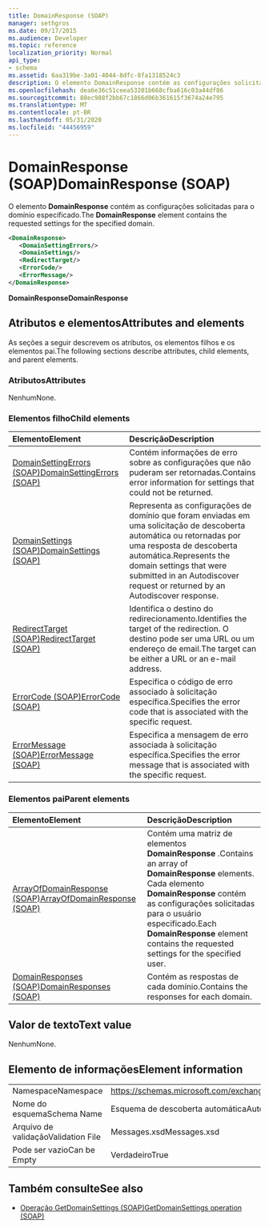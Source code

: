 ```yaml
---
title: DomainResponse (SOAP)
manager: sethgros
ms.date: 09/17/2015
ms.audience: Developer
ms.topic: reference
localization_priority: Normal
api_type:
- schema
ms.assetid: 6aa319be-3a01-4044-8dfc-8fa1318524c3
description: O elemento DomainResponse contém as configurações solicitadas para o domínio especificado.
ms.openlocfilehash: dea6e36c51ceea53201b668cfba616c03a44df86
ms.sourcegitcommit: 88ec988f2bb67c1866d06b361615f3674a24e795
ms.translationtype: MT
ms.contentlocale: pt-BR
ms.lasthandoff: 05/31/2020
ms.locfileid: "44456959"
---
```

# <a name="domainresponse-soap"></a><span data-ttu-id="9bbe5-103">DomainResponse (SOAP)</span><span class="sxs-lookup"><span data-stu-id="9bbe5-103">DomainResponse (SOAP)</span></span>

<span data-ttu-id="9bbe5-104">O elemento **DomainResponse** contém as configurações solicitadas para o domínio especificado.</span><span class="sxs-lookup"><span data-stu-id="9bbe5-104">The **DomainResponse** element contains the requested settings for the specified domain.</span></span> 
  
```XML
<DomainResponse>
   <DomainSettingErrors/>
   <DomainSettings/>
   <RedirectTarget/>
   <ErrorCode/>
   <ErrorMessage/>
</DomainResponse>
```

 <span data-ttu-id="9bbe5-105">**DomainResponse**</span><span class="sxs-lookup"><span data-stu-id="9bbe5-105">**DomainResponse**</span></span>
## <a name="attributes-and-elements"></a><span data-ttu-id="9bbe5-106">Atributos e elementos</span><span class="sxs-lookup"><span data-stu-id="9bbe5-106">Attributes and elements</span></span>

<span data-ttu-id="9bbe5-107">As seções a seguir descrevem os atributos, os elementos filhos e os elementos pai.</span><span class="sxs-lookup"><span data-stu-id="9bbe5-107">The following sections describe attributes, child elements, and parent elements.</span></span>
  
### <a name="attributes"></a><span data-ttu-id="9bbe5-108">Atributos</span><span class="sxs-lookup"><span data-stu-id="9bbe5-108">Attributes</span></span>

<span data-ttu-id="9bbe5-109">Nenhum</span><span class="sxs-lookup"><span data-stu-id="9bbe5-109">None.</span></span>
  
### <a name="child-elements"></a><span data-ttu-id="9bbe5-110">Elementos filho</span><span class="sxs-lookup"><span data-stu-id="9bbe5-110">Child elements</span></span>

|<span data-ttu-id="9bbe5-111">**Elemento**</span><span class="sxs-lookup"><span data-stu-id="9bbe5-111">**Element**</span></span>|<span data-ttu-id="9bbe5-112">**Descrição**</span><span class="sxs-lookup"><span data-stu-id="9bbe5-112">**Description**</span></span>|
|:-----|:-----|
|[<span data-ttu-id="9bbe5-113">DomainSettingErrors (SOAP)</span><span class="sxs-lookup"><span data-stu-id="9bbe5-113">DomainSettingErrors (SOAP)</span></span>](domainsettingerrors-soap.md) <br/> |<span data-ttu-id="9bbe5-114">Contém informações de erro sobre as configurações que não puderam ser retornadas.</span><span class="sxs-lookup"><span data-stu-id="9bbe5-114">Contains error information for settings that could not be returned.</span></span>  <br/> |
|[<span data-ttu-id="9bbe5-115">DomainSettings (SOAP)</span><span class="sxs-lookup"><span data-stu-id="9bbe5-115">DomainSettings (SOAP)</span></span>](domainsettings-soap.md) <br/> |<span data-ttu-id="9bbe5-116">Representa as configurações de domínio que foram enviadas em uma solicitação de descoberta automática ou retornadas por uma resposta de descoberta automática.</span><span class="sxs-lookup"><span data-stu-id="9bbe5-116">Represents the domain settings that were submitted in an Autodiscover request or returned by an Autodiscover response.</span></span>  <br/> |
|[<span data-ttu-id="9bbe5-117">RedirectTarget (SOAP)</span><span class="sxs-lookup"><span data-stu-id="9bbe5-117">RedirectTarget (SOAP)</span></span>](redirecttarget-soap.md) <br/> |<span data-ttu-id="9bbe5-118">Identifica o destino do redirecionamento.</span><span class="sxs-lookup"><span data-stu-id="9bbe5-118">Identifies the target of the redirection.</span></span> <span data-ttu-id="9bbe5-119">O destino pode ser uma URL ou um endereço de email.</span><span class="sxs-lookup"><span data-stu-id="9bbe5-119">The target can be either a URL or an e-mail address.</span></span>  <br/> |
|[<span data-ttu-id="9bbe5-120">ErrorCode (SOAP)</span><span class="sxs-lookup"><span data-stu-id="9bbe5-120">ErrorCode (SOAP)</span></span>](errorcode-soap.md) <br/> |<span data-ttu-id="9bbe5-121">Especifica o código de erro associado à solicitação específica.</span><span class="sxs-lookup"><span data-stu-id="9bbe5-121">Specifies the error code that is associated with the specific request.</span></span>  <br/> |
|[<span data-ttu-id="9bbe5-122">ErrorMessage (SOAP)</span><span class="sxs-lookup"><span data-stu-id="9bbe5-122">ErrorMessage (SOAP)</span></span>](errormessage-soap.md) <br/> |<span data-ttu-id="9bbe5-123">Especifica a mensagem de erro associada à solicitação específica.</span><span class="sxs-lookup"><span data-stu-id="9bbe5-123">Specifies the error message that is associated with the specific request.</span></span>  <br/> |
   
### <a name="parent-elements"></a><span data-ttu-id="9bbe5-124">Elementos pai</span><span class="sxs-lookup"><span data-stu-id="9bbe5-124">Parent elements</span></span>

|<span data-ttu-id="9bbe5-125">**Elemento**</span><span class="sxs-lookup"><span data-stu-id="9bbe5-125">**Element**</span></span>|<span data-ttu-id="9bbe5-126">**Descrição**</span><span class="sxs-lookup"><span data-stu-id="9bbe5-126">**Description**</span></span>|
|:-----|:-----|
|[<span data-ttu-id="9bbe5-127">ArrayOfDomainResponse (SOAP)</span><span class="sxs-lookup"><span data-stu-id="9bbe5-127">ArrayOfDomainResponse (SOAP)</span></span>](arrayofdomainresponse-soap.md) <br/> |<span data-ttu-id="9bbe5-128">Contém uma matriz de elementos **DomainResponse** .</span><span class="sxs-lookup"><span data-stu-id="9bbe5-128">Contains an array of **DomainResponse** elements.</span></span> <span data-ttu-id="9bbe5-129">Cada elemento **DomainResponse** contém as configurações solicitadas para o usuário especificado.</span><span class="sxs-lookup"><span data-stu-id="9bbe5-129">Each **DomainResponse** element contains the requested settings for the specified user.</span></span>  <br/> |
|[<span data-ttu-id="9bbe5-130">DomainResponses (SOAP)</span><span class="sxs-lookup"><span data-stu-id="9bbe5-130">DomainResponses (SOAP)</span></span>](domainresponses-soap.md) <br/> |<span data-ttu-id="9bbe5-131">Contém as respostas de cada domínio.</span><span class="sxs-lookup"><span data-stu-id="9bbe5-131">Contains the responses for each domain.</span></span>  <br/> |
   
## <a name="text-value"></a><span data-ttu-id="9bbe5-132">Valor de texto</span><span class="sxs-lookup"><span data-stu-id="9bbe5-132">Text value</span></span>

<span data-ttu-id="9bbe5-133">Nenhum</span><span class="sxs-lookup"><span data-stu-id="9bbe5-133">None.</span></span>
  
## <a name="element-information"></a><span data-ttu-id="9bbe5-134">Elemento de informações</span><span class="sxs-lookup"><span data-stu-id="9bbe5-134">Element information</span></span>

|||
|:-----|:-----|
|<span data-ttu-id="9bbe5-135">Namespace</span><span class="sxs-lookup"><span data-stu-id="9bbe5-135">Namespace</span></span>  <br/> |https://schemas.microsoft.com/exchange/2010/Autodiscover  <br/> |
|<span data-ttu-id="9bbe5-136">Nome do esquema</span><span class="sxs-lookup"><span data-stu-id="9bbe5-136">Schema Name</span></span>  <br/> |<span data-ttu-id="9bbe5-137">Esquema de descoberta automática</span><span class="sxs-lookup"><span data-stu-id="9bbe5-137">Autodiscover schema</span></span>  <br/> |
|<span data-ttu-id="9bbe5-138">Arquivo de validação</span><span class="sxs-lookup"><span data-stu-id="9bbe5-138">Validation File</span></span>  <br/> |<span data-ttu-id="9bbe5-139">Messages.xsd</span><span class="sxs-lookup"><span data-stu-id="9bbe5-139">Messages.xsd</span></span>  <br/> |
|<span data-ttu-id="9bbe5-140">Pode ser vazio</span><span class="sxs-lookup"><span data-stu-id="9bbe5-140">Can be Empty</span></span>  <br/> |<span data-ttu-id="9bbe5-141">Verdadeiro</span><span class="sxs-lookup"><span data-stu-id="9bbe5-141">True</span></span>  <br/> |
   
## <a name="see-also"></a><span data-ttu-id="9bbe5-142">Também consulte</span><span class="sxs-lookup"><span data-stu-id="9bbe5-142">See also</span></span>

- [<span data-ttu-id="9bbe5-143">Operação GetDomainSettings (SOAP)</span><span class="sxs-lookup"><span data-stu-id="9bbe5-143">GetDomainSettings operation (SOAP)</span></span>](getdomainsettings-operation-soap.md)

